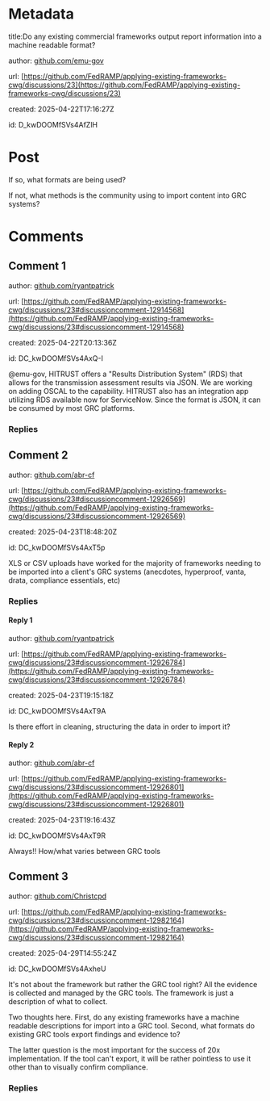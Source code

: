 # Metadata

title:Do any existing commercial frameworks output report information into a machine readable format?

author: [github.com/emu-gov](https://github.com/emu-gov)

url: [https://github.com/FedRAMP/applying-existing-frameworks-cwg/discussions/23](https://github.com/FedRAMP/applying-existing-frameworks-cwg/discussions/23)

created: 2025-04-22T17:16:27Z

id: D_kwDOOMfSVs4AfZlH



# Post

If so, what formats are being used?

If not, what methods is the community using to import content into GRC systems?

# Comments




## Comment 1

author: [github.com/ryantpatrick](https://github.com/ryantpatrick)

url: [https://github.com/FedRAMP/applying-existing-frameworks-cwg/discussions/23#discussioncomment-12914568](https://github.com/FedRAMP/applying-existing-frameworks-cwg/discussions/23#discussioncomment-12914568)

created: 2025-04-22T20:13:36Z

id: DC_kwDOOMfSVs4AxQ-I

@emu-gov, HITRUST offers a "Results Distribution System" (RDS) that allows for the transmission assessment results via JSON. We are working on adding OSCAL to the capability. HITRUST also has an integration app utilizing RDS available now for ServiceNow. Since the format is JSON, it can be consumed by most GRC platforms.

### Replies



## Comment 2

author: [github.com/abr-cf](https://github.com/abr-cf)

url: [https://github.com/FedRAMP/applying-existing-frameworks-cwg/discussions/23#discussioncomment-12926569](https://github.com/FedRAMP/applying-existing-frameworks-cwg/discussions/23#discussioncomment-12926569)

created: 2025-04-23T18:48:20Z

id: DC_kwDOOMfSVs4AxT5p

XLS or CSV uploads have worked for the majority of frameworks needing to be imported into a client's GRC systems (anecdotes, hyperproof, vanta, drata, compliance essentials, etc) 

### Replies



#### Reply 1

author: [github.com/ryantpatrick](https://github.com/ryantpatrick)

url: [https://github.com/FedRAMP/applying-existing-frameworks-cwg/discussions/23#discussioncomment-12926784](https://github.com/FedRAMP/applying-existing-frameworks-cwg/discussions/23#discussioncomment-12926784)

created: 2025-04-23T19:15:18Z

id: DC_kwDOOMfSVs4AxT9A

Is there effort in cleaning, structuring the data in order to import it?



#### Reply 2

author: [github.com/abr-cf](https://github.com/abr-cf)

url: [https://github.com/FedRAMP/applying-existing-frameworks-cwg/discussions/23#discussioncomment-12926801](https://github.com/FedRAMP/applying-existing-frameworks-cwg/discussions/23#discussioncomment-12926801)

created: 2025-04-23T19:16:43Z

id: DC_kwDOOMfSVs4AxT9R

Always!! How/what varies between GRC tools 



## Comment 3

author: [github.com/Christcpd](https://github.com/Christcpd)

url: [https://github.com/FedRAMP/applying-existing-frameworks-cwg/discussions/23#discussioncomment-12982164](https://github.com/FedRAMP/applying-existing-frameworks-cwg/discussions/23#discussioncomment-12982164)

created: 2025-04-29T14:55:24Z

id: DC_kwDOOMfSVs4AxheU

It's not about the framework but rather the GRC tool right?  All the evidence is collected and managed by the GRC tools.   The framework is just a description of what to collect.  

Two thoughts here.   First, do any existing frameworks have a machine readable descriptions for import into a GRC tool.   Second, what formats do existing GRC tools export findings and evidence to?

The latter question is the most important for the success of 20x implementation.   If the tool can't export, it will be rather pointless to use it other than to visually confirm compliance.  

### Replies

